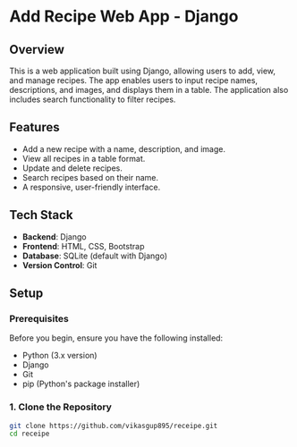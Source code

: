 # Add Recipe Web App - Django

## Overview
This is a web application built using Django, allowing users to add, view, and manage recipes. The app enables users to input recipe names, descriptions, and images, and displays them in a table. The application also includes search functionality to filter recipes.

## Features
- Add a new recipe with a name, description, and image.
- View all recipes in a table format.
- Update and delete recipes.
- Search recipes based on their name.
- A responsive, user-friendly interface.

## Tech Stack
- **Backend**: Django
- **Frontend**: HTML, CSS, Bootstrap
- **Database**: SQLite (default with Django)
- **Version Control**: Git

## Setup

### Prerequisites
Before you begin, ensure you have the following installed:
- Python (3.x version)
- Django
- Git
- pip (Python's package installer)

### 1. Clone the Repository

```bash
git clone https://github.com/vikasgup895/receipe.git
cd receipe
